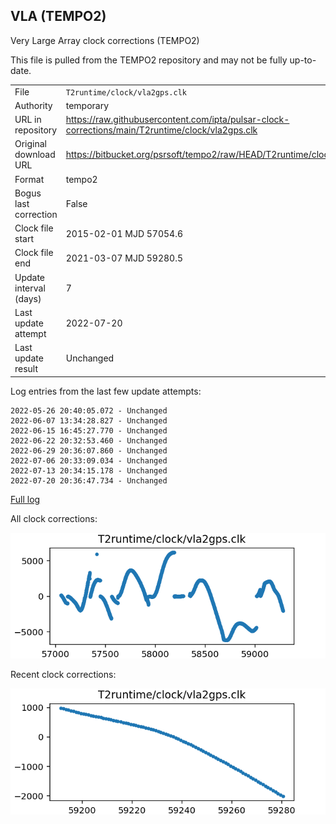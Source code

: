 
## VLA (TEMPO2)

Very Large Array clock corrections (TEMPO2)

This file is pulled from the TEMPO2 repository and may not be fully up-to-date.

|     |     |
|:--- |:--- |
| File | `T2runtime/clock/vla2gps.clk` |
| Authority | temporary |
| URL in repository | <https://raw.githubusercontent.com/ipta/pulsar-clock-corrections/main/T2runtime/clock/vla2gps.clk> |
| Original download URL | <https://bitbucket.org/psrsoft/tempo2/raw/HEAD/T2runtime/clock/vla2gps.clk> |
| Format | tempo2 |
| Bogus last correction | False |
| Clock file start | 2015-02-01 MJD 57054.6 |
| Clock file end | 2021-03-07 MJD 59280.5 |
| Update interval (days) | 7 |
| Last update attempt | 2022-07-20 |
| Last update result | Unchanged |

Log entries from the last few update attempts:
```
2022-05-26 20:40:05.072 - Unchanged
2022-06-07 13:34:28.827 - Unchanged
2022-06-15 16:45:27.770 - Unchanged
2022-06-22 20:32:53.460 - Unchanged
2022-06-29 20:36:07.860 - Unchanged
2022-07-06 20:33:09.034 - Unchanged
2022-07-13 20:34:15.178 - Unchanged
2022-07-20 20:36:47.734 - Unchanged
```
[Full log](https://raw.githubusercontent.com/ipta/pulsar-clock-corrections/main/log/T2runtime/clock/vla2gps.clk.log)


All clock corrections:

![plot of all clock corrections](vla2gps.clk.png "All corrections")

Recent clock corrections:

![plot of recent clock corrections](vla2gps.clk.short.png "Recent corrections")

